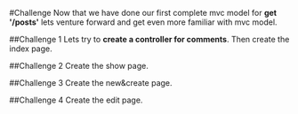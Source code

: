 #Challenge
Now that we have done our first complete mvc model for **get '/posts'** lets venture forward and get even more familiar with mvc model.

<a name="challenge1"></a>
##Challenge 1
Lets try to **create a controller for comments**. Then create the index page.

<a name="challenge2"></a>
##Challenge 2
Create the show page.

<a name="challenge3"></a>
##Challenge 3
Create the new&create page.

<a name="challenge4"></a>
##Challenge 4
Create the edit page.
